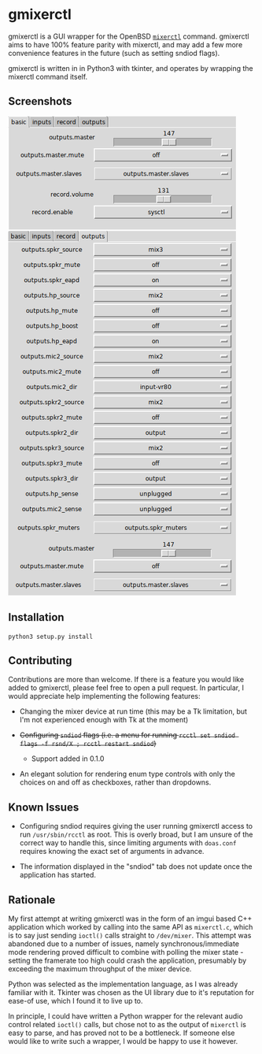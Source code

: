 # gmixerctl

gmixerctl is a GUI wrapper for the OpenBSD
[`mixerctl`](https://man.openbsd.org/mixerctl) command. gmixerctl aims to have
100% feature parity with mixerctl, and may add a few more convenience features
in the future (such as setting sndiod flags).

gmixerctl is written in in Python3 with tkinter, and operates by wrapping
the mixerctl command itself.

## Screenshots

![](screenshots/basic.png)
![](screenshots/outputs.png)

## Installation

```
python3 setup.py install
```

## Contributing

Contributions are more than welcome. If there is a feature you would like added
to gmixerctl, please feel free to open a pull request. In particular, I would
appreciate help implementing the following features:

* Changing the mixer device at run time (this may be a Tk limitation, but I'm
  not experienced enough with Tk at the moment)

* ~~Configuring `sndiod` flags (i.e. a menu for running `rcctl set sndiod flags
  -f rsnd/X ; rcctl restart sndiod`)~~

	* Support added in 0.1.0

* An elegant solution for rendering enum type controls with only the choices
  on and off as checkboxes, rather than dropdowns.

## Known Issues

* Configuring sndiod requires giving the user running gmixerctl access to run
  `/usr/sbin/rcctl` as root. This is overly broad, but I am unsure of the
  correct way to handle this, since limiting arguments with `doas.conf`
  requires knowing the exact set of arguments in advance.

* The information displayed in the "sndiod" tab does not update once the
  application has started.


## Rationale

My first attempt at writing gmixerctl was in the form of an imgui based C++
application which worked by calling into the same API as `mixerctl.c`, which is
to say just sending `ioctl()` calls straight to `/dev/mixer`. This attempt was
abandoned due to a number of issues, namely synchronous/immediate mode
rendering proved difficult to combine with polling the mixer state - setting
the framerate too high could crash the application, presumably by exceeding the
maximum throughput of the mixer device.

Python was selected as the implementation language, as I was already familiar
with it. Tkinter was chosen as the UI library due to it's reputation for
ease-of use, which I found it to live up to.

In principle, I could have written a Python wrapper for the relevant audio
control related `ioctl()` calls, but chose not to as the output of `mixerctl`
is easy to parse, and has proved not to be a bottleneck. If someone else would
like to write such a wrapper, I would be happy to use it however.
